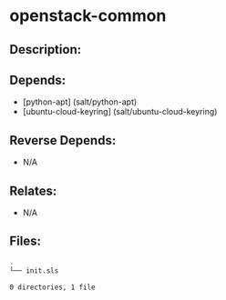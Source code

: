 # openstack-common

## Description:



## Depends:

  -  [python-apt] (salt/python-apt)
  -  [ubuntu-cloud-keyring] (salt/ubuntu-cloud-keyring)

## Reverse Depends:

  -  N/A

## Relates:

  -  N/A

## Files:

```bash
.
└── init.sls

0 directories, 1 file
```
